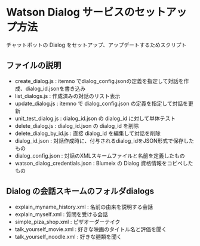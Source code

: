 # Watson Dialog サービスのセットアップ方法

チャットボットの Dialog をセットアップ、アップデートするためスクリプト


## ファイルの説明

- create_dialog.js : itemno でdialog_config.jsonの定義を指定して対話を作成、dialog_id.jsonを書き込み
- list_dialogs.js : 作成済みの対話のリスト表示
- update_dialog.js : itemno で dialog_config.json の定義を指定して対話を更新
- unit_test_dialog.js : dialog_id.json の dialog_id に対して単体テスト
- delete_dialog.js : dialog_id.json の dialog_id を削除
- delete_dialog_by_id.js : 直接 dialog_id を編集して対話を削除
- dialog_id.json : 対話作成時に、付与されるdialog_idをJSON形式で保存したもの
- dialog_config.json : 対話のXMLスキームファイルと名前を定義したもの
- watson_dialog_credentials.json : Blumeix の Dialog 資格情報をコピペしたもの


## Dialog の会話スキームのフォルダdialogs

- explain_myname_history.xml : 名前の由来を説明する会話
- explain_myself.xml : 質問を受ける会話
- simple_piza_shop.xml : ピザオーダーテイク
- talk_yourself_movie.xml : 好きな映画のタイトル名と評価を聞く
- talk_yourself_noodle.xml : 好きな麺類を聞く








